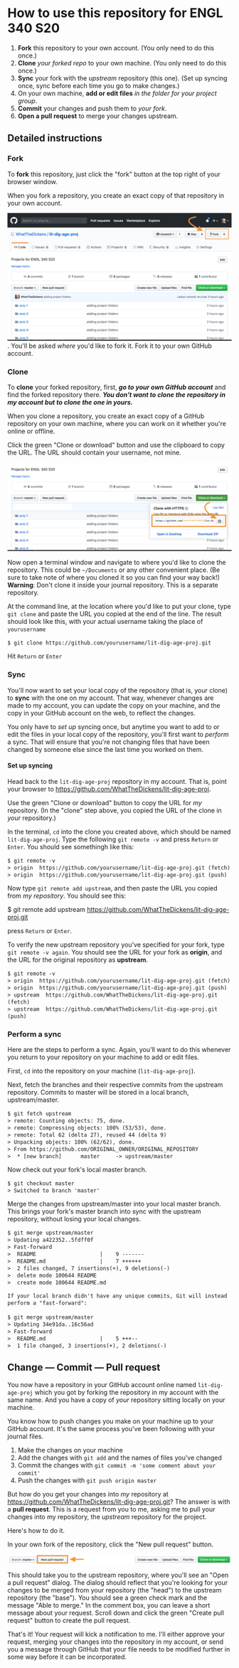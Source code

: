 # How to use this repository for ENGL 340 S20

1. **Fork** this repository to your own account. (You only need to do this once.)
2. **Clone** *your forked repo* to your own machine. (You only need to do this once.)
3. **Sync** your fork with the *upstream* repository (this one). (Set up syncing once, sync before each time you go to make changes.)
3. On your own machine, **add or edit files** *in the folder for your project group*.
4. **Commit** your changes and push them to *your fork*.
5. **Open a pull request** to merge your changes upstream.

## Detailed instructions

### Fork

To **fork** this repository, just click the "fork" button at the top right of your browser window.

When you fork a repository, you create an exact copy of that repository in your own account.

![Screenshot of GitHub repository showing fork button](images/fork.png). You'll be asked *where* you'd like to fork it. Fork it to your own GitHub account.

### Clone

To **clone** your forked repository, first, ***go to your own GitHub account*** and find the forked repository there. ***You don't want to clone the repository in my account but to clone the one in yours.***

When you clone a repository, you create an exact copy of a GitHub repository on your own machine, where you can work on it whether you're online or offline.  

Click the green "Clone or download" button and use the clipboard to copy the URL. The URL should contain your username, not mine.

![Screenshot of "Clone or download" button in GitHub](images/clone.png)

Now open a terminal window and navigate to where you'd like to clone the repository. This could be `~/Documents` or any other convenient place. (Be sure to take note of where you cloned it so you can find your way back!) **Warning**: Don't clone it inside your journal repository. This is a separate repository.

At the command line, at the location where you'd like to put your clone, type `git clone` and paste the URL you copied at the end of the line. The result should look like this, with your actual username taking the place of `yourusername`

```
$ git clone https://github.com/yourusername/lit-dig-age-proj.git
```
Hit `Return` or `Enter`

### Sync

You'll now want to set your local copy of the repository (that is, your clone) to **sync** with the one on my account. That way, whenever changes are made to my account, you can update the copy on your machine, and the copy in your GitHub account on the web, to reflect the changes.

You only have to *set up* syncing once, but anytime you want to add to or edit the files in your local copy of the repository, you'll first want to *perform* a sync. That will ensure that you're not changing files that have been changed by someone else since the last time you worked on them.

#### Set up syncing

Head back to the `lit-dig-age-proj` repository in my account. That is, point your browser to <https://github.com/WhatTheDickens/lit-dig-age-proj>.

Use the green "Clone or download" button to copy the URL for *my* repository. (In the "clone" step above, you copied the URL of the clone in *your* repository.)

In the terminal, `cd` into the clone you created above, which should be named `lit-dig-age-proj`. Type the following `git remote -v` and press `Return` or `Enter`. You should see somethingh like this:

```
$ git remote -v
> origin  https://github.com/yourusername/lit-dig-age-proj.git (fetch)
> origin  https://github.com/yourusername/lit-dig-age-proj.git (push)
```
Now type `git remote add upstream`, and then paste the URL you copied from *my repository*. You should see this:

$ git remote add upstream https://github.com/WhatTheDickens/lit-dig-age-proj.git

press `Return` or `Enter`.

To verify the new upstream repository you've specified for your fork, type `git remote -v again`. You should see the URL for your fork as **origin**, and the URL for the original repository as **upstream**.

```
$ git remote -v
> origin  https://github.com/yourusername/lit-dig-age-proj.git (fetch)
> origin  https://github.com/yourusername/lit-dig-age-proj.git (push)
> upstream  https://github.com/WhatTheDickens/lit-dig-age-proj.git (fetch)
> upstream  https://github.com/WhatTheDickens/lit-dig-age-proj.git (push)
```
### Perform a sync

Here are the steps to perform a sync. Again, you'll want to do this whenever you return to your repository on your machine to add or edit files.

First, `cd` into the repository on your machine (`lit-dig-age-proj`).

Next, fetch the branches and their respective commits from the upstream repository. Commits to master will be stored in a local branch, upstream/master.

```
$ git fetch upstream
> remote: Counting objects: 75, done.
> remote: Compressing objects: 100% (53/53), done.
> remote: Total 62 (delta 27), reused 44 (delta 9)
> Unpacking objects: 100% (62/62), done.
> From https://github.com/ORIGINAL_OWNER/ORIGINAL_REPOSITORY
>  * [new branch]      master     -> upstream/master
```

Now check out your fork's local master branch.

```
$ git checkout master
> Switched to branch 'master'
```

Merge the changes from upstream/master into your local master branch. This brings your fork's master branch into sync with the upstream repository, without losing your local changes.

```
$ git merge upstream/master
> Updating a422352..5fdff0f
> Fast-forward
>  README                    |    9 -------
>  README.md                 |    7 ++++++
>  2 files changed, 7 insertions(+), 9 deletions(-)
>  delete mode 100644 README
>  create mode 100644 README.md
```

```
If your local branch didn't have any unique commits, Git will instead perform a "fast-forward":

$ git merge upstream/master
> Updating 34e91da..16c56ad
> Fast-forward
>  README.md                 |    5 +++--
>  1 file changed, 3 insertions(+), 2 deletions(-)
```

## Change — Commit — Pull request

You now have a repository in your GitHub account online named `lit-dig-age-proj` which you got by forking the repository in my account with the same name. And you have a copy of *your* repository sitting locally on your machine.

You know how to push changes you make on your machine up to your GitHub account. It's the same process you've been following with your journal files.

1. Make the changes on your machine
2. Add the changes with `git add` and the names of files you've changed
3. Commit the changes with `git commit -m 'some comment about your commit'`
4. Push the changes with `git push origin master`

But how do you get your changes into *my* repository at <https://github.com/WhatTheDickens/lit-dig-age-proj.git>? The answer is with a **pull request**. This is a request from you to me, asking me to pull your changes into my repository, the *upstream* repository for the project.

Here's how to do it.

In your own fork of the repository, click the "New pull request" button.

![Screenshot of "New pull request" button in GitHub](images/pull_request.png)

This should take you to the upstream repository, where you'll see an "Open a pull request" dialog. The dialog should reflect that you're looking for your changes to be merged from your repository (the "head") to the upstream repository (the "base"). You should see a green check mark and the message "Able to merge." In the comment box, you can leave a short message about your request. Scroll down and click the green "Create pull request" button to create the pull request.

That's it! Your request will kick a notification to me. I'll either approve your request, merging your changes into the repository in my account, or send you a message through GitHub that your file needs to be modified further in some way before it can be incorporated.
